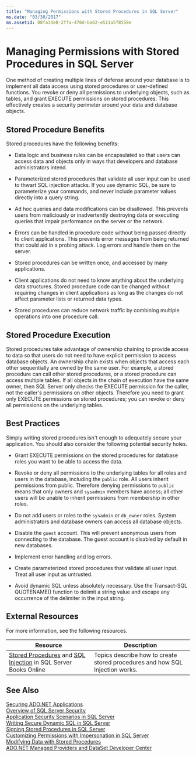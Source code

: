 ```yaml
---
title: "Managing Permissions with Stored Procedures in SQL Server"
ms.date: "03/30/2017"
ms.assetid: 08fa34e8-2ffa-470d-ba62-e511a5f8558e
---
```

# Managing Permissions with Stored Procedures in SQL Server
One method of creating multiple lines of defense around your database is to implement all data access using stored procedures or user-defined functions. You revoke or deny all permissions to underlying objects, such as tables, and grant EXECUTE permissions on stored procedures. This effectively creates a security perimeter around your data and database objects.  

## Stored Procedure Benefits  
 Stored procedures have the following benefits:  

- Data logic and business rules can be encapsulated so that users can access data and objects only in ways that developers and database administrators intend.  

- Parameterized stored procedures that validate all user input can be used to thwart SQL injection attacks. If you use dynamic SQL, be sure to parameterize your commands, and never include parameter values directly into a query string.  

- Ad hoc queries and data modifications can be disallowed. This prevents users from maliciously or inadvertently destroying data or executing queries that impair performance on the server or the network.  

- Errors can be handled in procedure code without being passed directly to client applications. This prevents error messages from being returned that could aid in a probing attack. Log errors and handle them on the server.  

- Stored procedures can be written once, and accessed by many applications.  

- Client applications do not need to know anything about the underlying data structures. Stored procedure code can be changed without requiring changes in client applications as long as the changes do not affect parameter lists or returned data types.  

- Stored procedures can reduce network traffic by combining multiple operations into one procedure call.  

## Stored Procedure Execution  
 Stored procedures take advantage of ownership chaining to provide access to data so that users do not need to have explicit permission to access database objects. An ownership chain exists when objects that access each other sequentially are owned by the same user. For example, a stored procedure can call other stored procedures, or a stored procedure can access multiple tables. If all objects in the chain of execution have the same owner, then SQL Server only checks the EXECUTE permission for the caller, not the caller's permissions on other objects. Therefore you need to grant only EXECUTE permissions on stored procedures; you can revoke or deny all permissions on the underlying tables.  

## Best Practices  
 Simply writing stored procedures isn't enough to adequately secure your application. You should also consider the following potential security holes.  

- Grant EXECUTE permissions on the stored procedures for database roles you want to be able to access the data.  

- Revoke or deny all permissions to the underlying tables for all roles and users in the database, including the `public` role. All users inherit permissions from public. Therefore denying permissions to `public` means that only owners and `sysadmin` members have access; all other users will be unable to inherit permissions from membership in other roles.  

- Do not add users or roles to the `sysadmin` or `db_owner` roles. System administrators and database owners can access all database objects.  

- Disable the `guest` account. This will prevent anonymous users from connecting to the database. The guest account is disabled by default in new databases.  

- Implement error handling and log errors.  

- Create parameterized stored procedures that validate all user input. Treat all user input as untrusted.  

- Avoid dynamic SQL unless absolutely necessary. Use the Transact-SQL QUOTENAME() function to delimit a string value and escape any occurrence of the delimiter in the input string.  

## External Resources  
 For more information, see the following resources.  


|Resource|Description|  
|--------------|-----------------|  
|[Stored Procedures](http://msdn.microsoft.com/library/ms190782.aspx) and [SQL Injection](http://go.microsoft.com/fwlink/?LinkId=98234) in SQL Server Books Online|Topics describe how to create stored procedures and how SQL Injection works.|  

## See Also  
 [Securing ADO.NET Applications](../../../../../docs/framework/data/adonet/securing-ado-net-applications.md)  
 [Overview of SQL Server Security](../../../../../docs/framework/data/adonet/sql/overview-of-sql-server-security.md)  
 [Application Security Scenarios in SQL Server](../../../../../docs/framework/data/adonet/sql/application-security-scenarios-in-sql-server.md)  
 [Writing Secure Dynamic SQL in SQL Server](../../../../../docs/framework/data/adonet/sql/writing-secure-dynamic-sql-in-sql-server.md)  
 [Signing Stored Procedures in SQL Server](../../../../../docs/framework/data/adonet/sql/signing-stored-procedures-in-sql-server.md)  
 [Customizing Permissions with Impersonation in SQL Server](../../../../../docs/framework/data/adonet/sql/customizing-permissions-with-impersonation-in-sql-server.md)  
 [Modifying Data with Stored Procedures](../../../../../docs/framework/data/adonet/modifying-data-with-stored-procedures.md)  
 [ADO.NET Managed Providers and DataSet Developer Center](http://go.microsoft.com/fwlink/?LinkId=217917)
